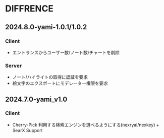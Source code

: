 # DIFFRENCE

## 2024.8.0-yami-1.0.1/1.0.2
### Client
* エントランスからユーザー数/ノート数/チャートを削除

### Server
* ノート/ハイライトの取得に認証を要求
* 絵文字のエクスポートにモデレーター権限を要求

## 2024.7.0-yami_v1.0
### Client
* Cherry-Pick 利用する検索エンジンを選べるようにする(nexryai/nexkey) + SearX Support
